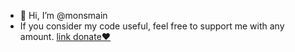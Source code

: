 - 👋 Hi, I’m @monsmain
- If you consider my code useful, feel free to support me with any amount.   [link donate❤️](https://monsmain.carrd.co/)
